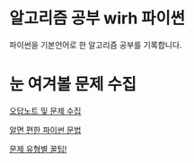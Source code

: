 # 알고리즘 공부 wirh 파이썬
파이썬을 기본언어로 한 알고리즘 공부를 기록합니다.


# 눈 여겨볼 문제 수집
[오답노트 및 문제 수집](./must_check_problem.md)

[알면 편한 파이썬 문법](./python_tip.md)

[문제 유형별 꿀팁!](./type_tip.md)











